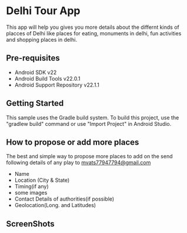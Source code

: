 # Delhi Tour App

 This app will help you gives you more details about the differnt kinds of placces of Delhi like places for eating, monuments in delhi, fun activities and shopping places in delhi.


Pre-requisites
--------------

- Android SDK v22
- Android Build Tools v22.0.1
- Android Support Repository v22.1.1

Getting Started
---------------

This sample uses the Gradle build system. To build this project, use the
"gradlew build" command or use "Import Project" in Android Studio.


How to propose or add more places
---------------

The best and simple way to propose more places to add on the send following details of any play to mvats77947794@gmail.com
- Name
- Location (City & State)
- Timing(if any)
- some images
- Contact Details of authorities(if possible)
- Geolocation(Long. and Latitudes)


ScreenShots
---------------


